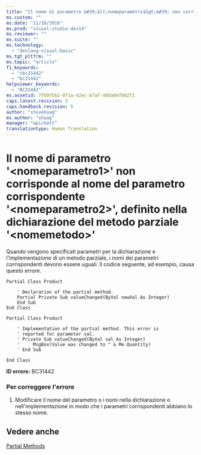 ```yaml
---
title: "Il nome di parametro &#39;&lt;nomeparametro1&gt;&#39; non corrisponde al nome del parametro corrispondente &#39;&lt;nomeparametro2&gt;&#39;, definito nella dichiarazione del metodo parziale &#39;&lt;nomemetodo&gt;&#39; | Microsoft Docs"
ms.custom: ""
ms.date: "11/16/2016"
ms.prod: "visual-studio-dev14"
ms.reviewer: ""
ms.suite: ""
ms.technology: 
  - "devlang-visual-basic"
ms.tgt_pltfrm: ""
ms.topic: "article"
f1_keywords: 
  - "vbc31442"
  - "bc31442"
helpviewer_keywords: 
  - "BC31442"
ms.assetid: 7f097bb2-071a-42ec-b7af-40da04f602f2
caps.latest.revision: 5
caps.handback.revision: 5
author: "stevehoag"
ms.author: "shoag"
manager: "wpickett"
translationtype: Human Translation
---
```

# Il nome di parametro &#39;&lt;nomeparametro1&gt;&#39; non corrisponde al nome del parametro corrispondente &#39;&lt;nomeparametro2&gt;&#39;, definito nella dichiarazione del metodo parziale &#39;&lt;nomemetodo&gt;&#39;
Quando vengono specificati parametri per la dichiarazione e l'implementazione di un metodo parziale, i nomi dei parametri corrispondenti devono essere uguali. Il codice seguente, ad esempio, causa questo errore.  
  
```vb#  
Partial Class Product  
  
    ' Declaration of the partial method.  
    Partial Private Sub valueChanged(ByVal newVal As Integer)  
    End Sub  
End Class  
```  
  
```vb#  
Partial Class Product  
  
    ' Implementation of the partial method. This error is  
    ' reported for parameter val.  
    ' Private Sub valueChanged(ByVal val As Integer)  
    '     MsgBox(Value was changed to " & Me.Quantity)  
    ' End Sub  
  
End Class  
```  
  
 **ID errore:** BC31442  
  
### Per correggere l'errore  
  
1.  Modificare il nome del parametro o i nomi nella dichiarazione o nell'implementazione in modo che i parametri corrispondenti abbiano lo stesso nome.  
  
## Vedere anche  
 [Partial Methods](../../visual-basic/programming-guide/language-features/procedures/partial-methods.md)